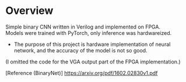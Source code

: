 # Overview
Simple binary CNN written in Verilog and implemented on FPGA.<br>
Models were trained with PyTorch, only inference was hardwareized.<br> 

* The purpose of this project is hardware implementation of neural network, and the accuracy of the model is not so good.

(I omitted the code for the VGA output part of the FPGA implementation.) <br>

[Reference (BinaryNet)] https://arxiv.org/pdf/1602.02830v1.pdf
